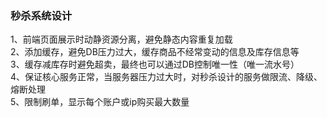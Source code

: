 ### 秒杀系统设计
1、前端页面展示时动静资源分离，避免静态内容重复加载   
2、添加缓存，避免DB压力过大，缓存商品不经常变动的信息及库存信息等   
3、缓存减库存时避免超卖，最终也可以通过DB控制唯一性（唯一流水号）   
4、保证核心服务正常，当服务器压力过大时，对秒杀设计的服务做限流、降级、熔断处理   
5、限制刷单，显示每个账户或ip购买最大数量